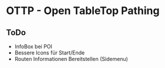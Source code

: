 # OTTP - Open TableTop Pathing

## ToDo
- InfoBox bei POI 
- Bessere Icons für Start/Ende 
- Routen Informationen Bereitstellen (Sidemenu)
